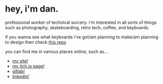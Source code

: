 # hey, i'm dan.

professional worker of technical sorcery. i'm interested in all sorts of things such as photography, skateboarding, retro tech, coffee, and keyboards.

if you wanna see what keyboards i've got/am planning to make/am planning to design then check [this repo](https://github.com/pondodev/my_keyboards)

you can find me in various places online, such as...
- [my site!](https://pondo.dev/)
- [my itch.io page!](https://pondodev.itch.io/)
- [gitlab!](https://gitlab.com/pondodev)
- [linkedin!](https://www.linkedin.com/in/daniel-coady-74198514a/)
